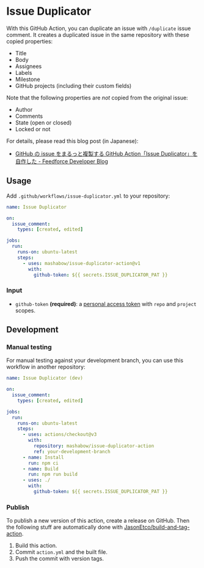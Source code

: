 # Issue Duplicator

With this GitHub Action, you can duplicate an issue with `/duplicate` issue comment. It creates a duplicated issue in the same repository with these copied properties:

- Title
- Body
- Assignees
- Labels
- Milestone
- GitHub projects (including their custom fields)

Note that the following properties are _not_ copied from the original issue:

- Author
- Comments
- State (open or closed)
- Locked or not

For details, please read this blog post (in Japanese):

- [GitHub の issue をまるっと複製する GitHub Action「Issue Duplicator」を自作した - Feedforce Developer Blog](https://developer.feedforce.jp/entry/2022/12/04/235514)

## Usage

Add `.github/workflows/issue-duplicator.yml` to your repository:

```yml
name: Issue Duplicator

on:
  issue_comment:
    types: [created, edited]

jobs:
  run:
    runs-on: ubuntu-latest
    steps:
      - uses: mashabow/issue-duplicator-action@v1
        with:
          github-token: ${{ secrets.ISSUE_DUPLICATOR_PAT }}
```

### Input

- `github-token` **(required)**: a [personal access
  token](https://github.com/settings/tokens/new) with `repo` and `project` scopes.

## Development

### Manual testing

For manual testing against your development branch, you can use this workflow in another repository:

```yml
name: Issue Duplicator (dev)

on:
  issue_comment:
    types: [created, edited]

jobs:
  run:
    runs-on: ubuntu-latest
    steps:
      - uses: actions/checkout@v3
        with:
          repository: mashabow/issue-duplicator-action
          ref: your-development-branch
      - name: Install
        run: npm ci
      - name: Build
        run: npm run build
      - uses: ./
        with:
          github-token: ${{ secrets.ISSUE_DUPLICATOR_PAT }}
```

### Publish

To publish a new version of this action, create a release on GitHub. Then the following stuff are automatically done with [JasonEtco/build-and-tag-action](https://github.com/JasonEtco/build-and-tag-action).

1. Build this action.
2. Commit `action.yml` and the built file.
3. Push the commit with version tags.
